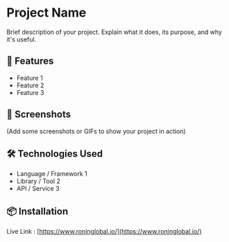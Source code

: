 # Project Name

Brief description of your project. Explain what it does, its purpose, and why it's useful.

## 🚀 Features

- Feature 1
- Feature 2
- Feature 3

## 📸 Screenshots

(Add some screenshots or GIFs to show your project in action)

## 🛠️ Technologies Used

- Language / Framework 1
- Library / Tool 2
- API / Service 3

## 📦 Installation

Live Link : [https://www.roninglobal.io/](https://www.roninglobal.io/) 

